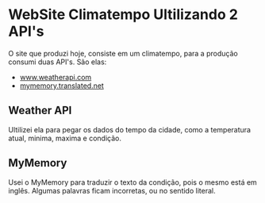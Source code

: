 <!DOCTYPE html>
<html lang="en">
<head>
    <meta charset="UTF-8">
    <meta http-equiv="X-UA-Compatible" content="IE=edge">
    <meta name="viewport" content="width=device-width, initial-scale=1.0">
</head>
<body>
    <h1>WebSite Climatempo Ultilizando 2 API's</h1>
    <p>O site que produzi hoje, consiste em um climatempo, para a produção consumi duas API's. São elas:</p>
    <ul>
        <li><a href="www.weatherapi.com">www.weatherapi.com</a></li>
        <li><a href="mymemory.translated.net">mymemory.translated.net</a></li>
    </ul>
    <h2>Weather API</h2>
    <p>Ultilizei ela para pegar os dados do tempo da cidade, como a temperatura atual, minima, maxima e condição.</p>
    <h2>MyMemory</h2>
    <p>Usei o MyMemory para traduzir o texto da condição, pois o mesmo está em inglês. Algumas palavras ficam incorretas, ou no sentido literal. </p>
</body>
</html>
